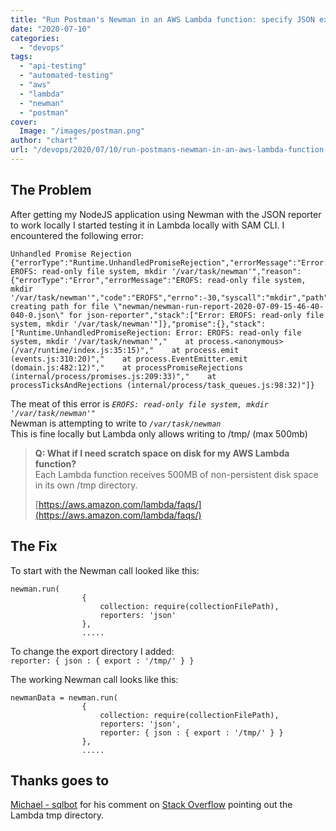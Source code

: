 ```yaml
---
title: "Run Postman's Newman in an AWS Lambda function: specify JSON export location"
date: "2020-07-10"
categories: 
  - "devops"
tags: 
  - "api-testing"
  - "automated-testing"
  - "aws"
  - "lambda"
  - "newman"
  - "postman"
cover:
  Image: "/images/postman.png"
author: "chart"
url: "/devops/2020/07/10/run-postmans-newman-in-an-aws-lambda-function-specify-json-export-location/"
---
```


## The Problem

After getting my NodeJS application using Newman with the JSON reporter to work locally I started testing it in Lambda locally with SAM CLI. I encountered the following error:

```
Unhandled Promise Rejection     {"errorType":"Runtime.UnhandledPromiseRejection","errorMessage":"Error: EROFS: read-only file system, mkdir '/var/task/newman'","reason":{"errorType":"Error","errorMessage":"EROFS: read-only file system, mkdir '/var/task/newman'","code":"EROFS","errno":-30,"syscall":"mkdir","path":"/var/task/newman","help":"error creating path for file \"newman/newman-run-report-2020-07-09-15-46-40-040-0.json\" for json-reporter","stack":["Error: EROFS: read-only file system, mkdir '/var/task/newman'"]},"promise":{},"stack":["Runtime.UnhandledPromiseRejection: Error: EROFS: read-only file system, mkdir '/var/task/newman'","    at process.<anonymous> (/var/runtime/index.js:35:15)","    at process.emit (events.js:310:20)","    at process.EventEmitter.emit (domain.js:482:12)","    at processPromiseRejections (internal/process/promises.js:209:33)","    at processTicksAndRejections (internal/process/task_queues.js:98:32)"]}
```

The meat of this error is _`EROFS: read-only file system, mkdir '/var/task/newman'"`_  
Newman is attempting to write to _`/var/task/newman`_  
This is fine locally but Lambda only allows writing to /tmp/ (max 500mb)

> **Q: What if I need scratch space on disk for my AWS Lambda function?**  
> Each Lambda function receives 500MB of non-persistent disk space in its own /tmp directory.
> 
> [https://aws.amazon.com/lambda/faqs/](https://aws.amazon.com/lambda/faqs/)

## The Fix

To start with the Newman call looked like this:

```
newman.run(
                {
                    collection: require(collectionFilePath),
                    reporters: 'json'
                }, 
                .....
```

To change the export directory I added: `reporter: { json : { export : '/tmp/' } }`  
  
The working Newman call looks like this:

```
newmanData = newman.run(
                {
                    collection: require(collectionFilePath),
                    reporters: 'json',
                    reporter: { json : { export : '/tmp/' } }
                }, 
                .....
```

## Thanks goes to  

[Michael - sqlbot](https://stackoverflow.com/users/1695906/michael-sqlbot) for his comment on [Stack Overflow](https://stackoverflow.com/questions/53810516/getting-error-aws-lambda-erofs-read-only-file-system-open-var-task-assets) pointing out the Lambda tmp directory.
